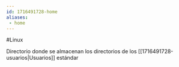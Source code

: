 ```yaml
---
id: 1716491728-home
aliases:
 - home
---
```


#Linux 

Directorio donde se almacenan los directorios de los [[1716491728-usuarios|Usuarios]] estándar